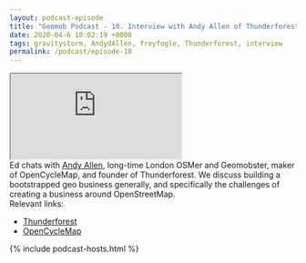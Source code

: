 ```yaml
--- 
layout: podcast-episode
title: "Geomob Podcast - 10. Interview with Andy Allen of Thunderforest"
date: 2020-04-6 18:02:19 +0000
tags: gravitystorm, AndydAllen, freyfogle, Thunderforest, interview
permalink: /podcast/episode-10
---
```


<iframe class="castos-iframe-player" src="https://5e2e9055a029d5-78101471.castos.com/player/169236"></iframe>

<div class="pt20">
Ed chats with <a href="https://twitter.com/gravitystorm">Andy Allen</a>, long-time London OSMer and Geomobster, maker of OpenCycleMap, and founder of
Thunderforest. We discuss building a bootstrapped geo business generally,
and specifically the challenges of creating a business around OpenStreetMap.
</div>

<div class="pt20">
  Relevant links:
  <ul>
    <li class="pt10"><a href="https://www.thunderforest.com">Thunderforest</a></li>
    <li class="pt10"><a href="https://opencyclemap.org">OpenCycleMap</a></li>
  </ul>  
</div>

{% include podcast-hosts.html %}



